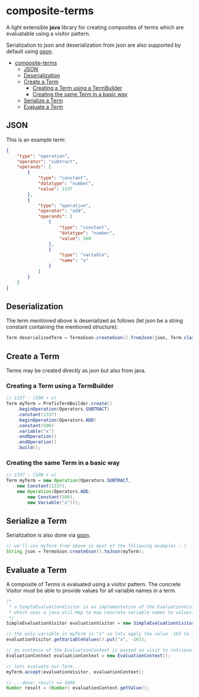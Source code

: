 # composite-terms
A light extensible <b>java</b> library for creating composites of terms which are evaluatable using a visitor pattern.

Serialization to json and deserialization from json are also supported by default using [gson](https://github.com/google/gson).

- [composite-terms](#composite-terms)
  * [JSON](#json)
  * [Deserialization](#deserialization)
  * [Create a Term](#create-a-term)
    + [Creating a Term using a TermBuilder](#creating-a-term-using-a-termbuilder)
    + [Creating the same Term in a basic way](#creating-the-same-term-in-a-basic-way)
  * [Serialize a Term](#serialize-a-term)
  * [Evaluate a Term](#evaluate-a-term)
  
## JSON
This is an example term:

```json
{
	"type": "operation",
	"operator": "subtract",
	"operands": [
		{
			"type": "constant",
			"datatype": "number",
			"value": 1337
		},
		{
			"type": "operation",
			"operator": "add",
			"operands": [
				{
					"type": "constant",
					"datatype": "number",
					"value": 500
				},
				{
					"type": "variable",
					"name": "x"
				}
			]
		}
	]
}
```

## Deserialization
The term mentioned above is deserialized as follows (let json be a string constant containing the mentioned structure):
```java
Term deserializedTerm = TermsGson.createGson().fromJson(json, Term.class);
```

## Create a Term
Terms may be created directly as json but also from java.

### Creating a Term using a TermBuilder
```java
// 1337 - (500 + x)
Term myTerm = PrefixTermBuilder.create()
	.beginOperation(Operators.SUBTRACT)
	.constant(1337)
	.beginOperation(Operators.ADD)
	.constant(500)
	.variable("x")
	.endOperation()
	.endOperation()
	.build();
```
### Creating the same Term in a basic way
```java
// 1337 - (500 + x)
Term myTerm = new Operation(Operators.SUBTRACT,
	new Constant(1337),
	new Operation(Operators.ADD,
		new Constant(500),
		new Variable("x")));
```

## Serialize a Term
Serialization is also done via [gson](https://github.com/google/gson).
```java
// we'll use myTerm from above in most of the following examples ;-)
String json = TermsGson.createGson().toJson(myTerm);
```

## Evaluate a Term
A composite of Terms is evaluated using a visitor pattern.
The concrete Visitor must be able to provide values for all variable names in a term.
```java
/*
 * a SimpleEvaluationVisitor is an implementation of the EvaluationVisitor
 * which uses a java.util.Map to map concrete variable names to values.
 */
SimpleEvaluationVisitor evaluationVisitor = new SimpleEvaluationVisitor();

// the only variable in myTerm is "x" so lets apply the value -163 to it.
evaluationVisitor.getVariableValues().put("x", -163);

// an instance of the EvaluationContext is passed on visit to retrieve values
EvaluationContext evaluationContext = new EvaluationContext();

// lets evaluate our Term...
myTerm.accept(evaluationVisitor, evaluationContext);

// ...done: result == 1000
Number result = (Number) evaluationContext.getValue();
```
